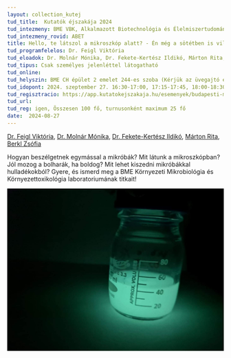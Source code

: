 ```yaml
---
layout: collection_kutej
tud_title:  Kutatók éjszakája 2024
tud_intezmeny: BME VBK, Alkalmazott Biotechnológia és Élelmiszertudományi Tanszék
tud_intezmeny_rovid: ABET
title: Hello, te látszol a mikroszkóp alatt? - Én még a sötétben is világítok!
tud_programfelelos: Dr. Feigl Viktória
tud_eloadok: Dr. Molnár Mónika, Dr. Fekete-Kertész Ildikó, Márton Rita, Berkl Zsófia
tud_tipus: Csak személyes jelenléttel látogatható 
tud_online: 
tud_helyszin: BME CH épület 2 emelet 244-es szoba (Kérjük az üvegajtó előtt várakozni!), Budapest, Szent Gellért tér 4. 
tud_idopont: 2024. szeptember 27. 16:30-17:00, 17:15-17:45, 18:00-18:30, 18:45-19:15
tud_regisztracio: https://app.kutatokejszakaja.hu/esemenyek/budapesti-muszaki-es-gazdasagtudomanyi-egyetem-bme/hello-te-latszol-a-mikroszkop-alatt-en-meg-a-sotetben-is-vilagitok
tud_url: 
tud_reg: igen, Összesen 100 fő, turnusonként maximum 25 fő
date:  2024-08-27
---
```



[Dr. Feigl Viktória](https://tudprog.bme.hu/kutatok_ejszakaja/profilok/feigl_viktoria_dora), [Dr. Molnár Mónika](https://tudprog.bme.hu/kutatok_ejszakaja/profilok/molnar_monika), 
[Dr. Fekete-Kertész Ildikó](https://tudprog.bme.hu/kutatok_ejszakaja/profilok/fekete_kertesz_ildiko), [Márton Rita](https://tudprog.bme.hu/kutatok_ejszakaja/profilok/marton_rita), 
[Berkl Zsófia](https://tudprog.bme.hu/kutatok_ejszakaja/profilok/berkl_zsofia)

Hogyan beszélgetnek egymással a mikróbák? Mit látunk a mikroszkópban? Jól mozog a bolharák, ha boldog? Mit lehet kiszedni mikróbákkal hulladékokból? Gyere, és ismerd meg a BME Környezeti Mikrobiológia és Környezettoxikológia laboratoriumának titkait!


![Hello, te látszol a mikroszkóp alatt? - Én még a sötétben is világítok!](../2024/images/hello-te-latszol-a-mikroszkop-alatt-en-meg-a-sotetben.jpeg)
